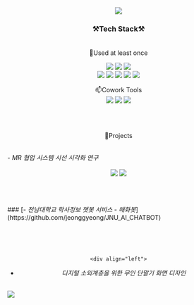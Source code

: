 <div align="center">

<img src="https://capsule-render.vercel.app/api?type=waving&color=gradient&height=300&section=header&text=HEO%20SUYEONG&fontSize=70" />


<!--
**hssu0/hssu0** is a ✨ _special_ ✨ repository because its `README.md` (this file) appears on your GitHub profile.

Here are some ideas to get you started:

- 🔭 I’m currently working on ...
- 🌱 I’m currently learning ...
- 👯 I’m looking to collaborate on ...
- 🤔 I’m looking for help with ...
- 💬 Ask me about ...
- 📫 How to reach me: ...
- 😄 Pronouns: ...
- ⚡ Fun fact: ...
-->

  
### ⚒️Tech Stack⚒️<br/><br/>
  
🌱Used at least once <br/>
  
<img src="https://img.shields.io/badge/Java-007396?style=flat-square&logo=Java&logoColor=white">
<img src="https://img.shields.io/badge/Python-3776AB?style=flat-square&logo=Python&logoColor=white">
    <img src="https://img.shields.io/badge/Android-3DDC84?style=flat-square&logo=Android&logoColor=white">
  <br/>
  <img src="https://img.shields.io/badge/C-A8B9CC?style=flat-square&logo=c&logoColor=white">
  <img src="https://img.shields.io/badge/C++-00599C?style=flat-square&logo=c%2B%2B&logoColor=white">
  <img src="https://img.shields.io/badge/Unity-181717?style=flat-square&logo=Unity&logoColor=white">
  <img src="https://img.shields.io/badge/Ruby-CC342D?style=flat-square&logo=Ruby&logoColor=white">
    <img src="https://img.shields.io/badge/Arduino-00979D?style=flat-square&logo=Arduino&logoColor=white">
  
  <br/>
  
📫Cowork Tools <br/>
    <img src="https://img.shields.io/badge/GitHub-181717?style=flat-square&logo=GitHub&logoColor=white">
    <img src="https://img.shields.io/badge/Notion-000000?style=flat-square&logo=Notion&logoColor=white">
    <img src="https://img.shields.io/badge/Slack-4A154B?style=flat-square&logo=Slack&logoColor=white">
  
  <br/><br/>
  
🔭Projects <br/><br/>
  

  <div align="left">
    - <i>MR 협업 시스템 시선 시각화 연구</i> <br/><br/>
      </div>
  <img src="https://user-images.githubusercontent.com/65766022/163758138-578ee061-5146-48fa-b155-00ec496c8e99.png">
  <img src="https://user-images.githubusercontent.com/65766022/163758045-e1c33e66-0b37-4a77-9ca4-e1e777586d7c.png">
  
  <br/><br/>
  
  <div align="left">
  ### [- <i>전남대학교 학사정보 챗봇 서비스 - 매화봇</i>](https://github.com/jeonggyeong/JNU_AI_CHATBOT) <br/><br/>
          </div>
  

  <br/><br/>
  
    <div align="left">
  - <i>디지털 소외계층을 위한 무인 단말기 화면 디자인</i> <br/><br/>
                </div>
  
<img src="https://user-images.githubusercontent.com/65766022/163762179-4c7d12f9-5bd4-4d6f-a885-e4d9e4bba000.png">


  </div>
